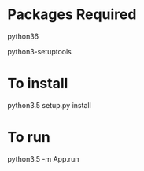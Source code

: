 # Packages Required

python36

python3-setuptools


# To install
python3.5 setup.py install


# To run

python3.5 -m App.run